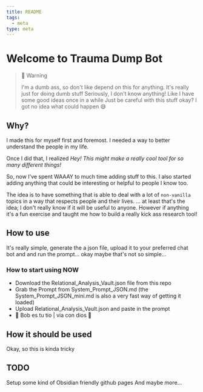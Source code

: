 ```yaml
---
title: README
tags:
  - meta
type: meta
---
```


<!-- @format -->

# Welcome to Trauma Dump Bot

> 🚧 Warning
>
> I'm a dumb ass, so don't like depend on this for anything. It's really just for doing
> dumb stuff Seriously, I don't know anything! Like I have some good ideas once in a
> while Just be careful with this stuff okay? I got no idea what could happen 😅

## Why?

I made this for myself first and foremost. I needed a way to better understand the
people in my life.

Once I did that, I realized _Hey! This might make a really cool tool for so many
different things!_

So, now I've spent WAAAY to much time adding stuff to this. I also started adding
anything that could be interesting or helpful to people I know too.

The idea is to have something that is able to deal with a lot of `non-vanilla` topics in
a way that respects people and their lives. ... at least that's the idea; I don't really
know if it will be useful to anyone. However if anything it's a fun exercise and taught
me how to build a really kick ass research tool!

## How to use

It's really simple, generate the a json file, upload it to your preferred chat bot and
and run the prompt... okay maybe that's not so simple...

### How to start using NOW

- Download the Relational_Analysis_Vault.json file from this repo
- Grab the Prompt from System_Prompt_JSON.md (the System_Prompt_JSON_mini.md is also a
  very fast way of getting it loaded)
- Upload Relational_Analysis_Vault.json and paste in the prompt
- 🚀 Bob es tu tio | via con dios 🫡

## How it should be used

Okay, so this is kinda tricky

## TODO

Setup some kind of Obsidian friendly github pages And maybe more...
